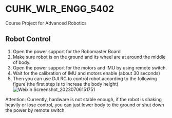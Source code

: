 # CUHK_WLR_ENGG_5402
Course Project for Advanced Robotics
## Robot Control
1. Open the power support for the Robomaster Board
2. Make sure robot is on the ground and its wheel are at around the middle of body.
3. Open the power support for the motors and IMU by using remote switch.
4. Wait for the calibration of IMU and motors enable (about 30 seconds)
5. Then you can use DJI RC to control robot according to the following figure (the first step is to increae the body height)
![Weixin Screenshot_20230706151751](https://github.com/xuanqiZENG/CUHK_WLR_ENGG_5402/assets/110455622/91036052-0e41-4491-8ac3-ba6ac7145bd7)

Attention: Currently, hardware is not stable enough, if the robot is shaking heavily or lose control, you can just lower body to the ground or shut down the power by remote switch
